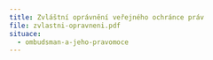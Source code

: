 ```yaml
---
title: Zvláštní oprávnění veřejného ochránce práv
file: zvlastni-opravneni.pdf
situace:
  - ombudsman-a-jeho-pravomoce
---
```


